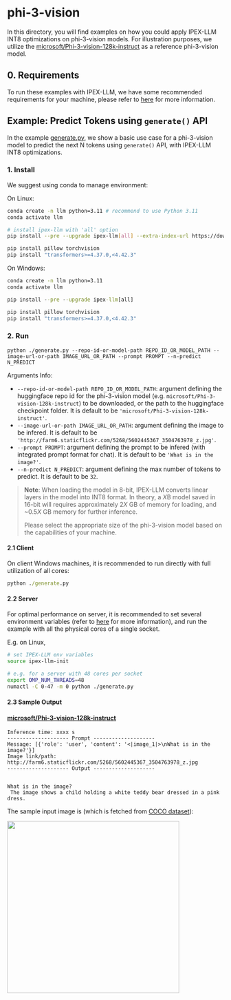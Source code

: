 # phi-3-vision

In this directory, you will find examples on how you could apply IPEX-LLM INT8 optimizations on phi-3-vision models. For illustration purposes, we utilize the [microsoft/Phi-3-vision-128k-instruct](https://huggingface.co/microsoft/Phi-3-vision-128k-instruct) as a reference phi-3-vision model.

## 0. Requirements
To run these examples with IPEX-LLM, we have some recommended requirements for your machine, please refer to [here](../README.md#recommended-requirements) for more information.

## Example: Predict Tokens using `generate()` API
In the example [generate.py](./generate.py), we show a basic use case for a phi-3-vision model to predict the next N tokens using `generate()` API, with IPEX-LLM INT8 optimizations.
### 1. Install
We suggest using conda to manage environment:

On Linux:

```bash
conda create -n llm python=3.11 # recommend to use Python 3.11
conda activate llm

# install ipex-llm with 'all' option
pip install --pre --upgrade ipex-llm[all] --extra-index-url https://download.pytorch.org/whl/cpu

pip install pillow torchvision
pip install "transformers>=4.37.0,<4.42.3"
```

On Windows:

```cmd
conda create -n llm python=3.11
conda activate llm

pip install --pre --upgrade ipex-llm[all]

pip install pillow torchvision
pip install "transformers>=4.37.0,<4.42.3"
```

### 2. Run
```
python ./generate.py --repo-id-or-model-path REPO_ID_OR_MODEL_PATH --image-url-or-path IMAGE_URL_OR_PATH --prompt PROMPT --n-predict N_PREDICT
```

Arguments Info:

- `--repo-id-or-model-path REPO_ID_OR_MODEL_PATH`: argument defining the huggingface repo id for the phi-3-vision model (e.g. `microsoft/Phi-3-vision-128k-instruct`) to be downloaded, or the path to the huggingface checkpoint folder. It is default to be `'microsoft/Phi-3-vision-128k-instruct'`.
- `--image-url-or-path IMAGE_URL_OR_PATH`: argument defining the image to be infered. It is default to be `'http://farm6.staticflickr.com/5268/5602445367_3504763978_z.jpg'`.
- `--prompt PROMPT`: argument defining the prompt to be infered (with integrated prompt format for chat). It is default to be `'What is in the image?'`.
- `--n-predict N_PREDICT`: argument defining the max number of tokens to predict. It is default to be `32`.

> **Note**: When loading the model in 8-bit, IPEX-LLM converts linear layers in the model into INT8 format. In theory, a *X*B model saved in 16-bit will requires approximately 2*X* GB of memory for loading, and ~0.5*X* GB memory for further inference.
>
> Please select the appropriate size of the phi-3-vision model based on the capabilities of your machine.

#### 2.1 Client
On client Windows machines, it is recommended to run directly with full utilization of all cores:
```cmd
python ./generate.py
```

#### 2.2 Server
For optimal performance on server, it is recommended to set several environment variables (refer to [here](../README.md#best-known-configuration-on-linux) for more information), and run the example with all the physical cores of a single socket.

E.g. on Linux,
```bash
# set IPEX-LLM env variables
source ipex-llm-init

# e.g. for a server with 48 cores per socket
export OMP_NUM_THREADS=48
numactl -C 0-47 -m 0 python ./generate.py
```

#### 2.3 Sample Output
#### [microsoft/Phi-3-vision-128k-instruct](https://huggingface.co/microsoft/Phi-3-vision-128k-instruct)

```log
Inference time: xxxx s
-------------------- Prompt --------------------
Message: [{'role': 'user', 'content': '<|image_1|>\nWhat is in the image?'}]
Image link/path: http://farm6.staticflickr.com/5268/5602445367_3504763978_z.jpg
-------------------- Output --------------------


What is in the image?
 The image shows a child holding a white teddy bear dressed in a pink dress.
```

The sample input image is (which is fetched from [COCO dataset](https://cocodataset.org/#explore?id=264959)):

<a href="http://farm6.staticflickr.com/5268/5602445367_3504763978_z.jpg"><img width=400px src="http://farm6.staticflickr.com/5268/5602445367_3504763978_z.jpg" ></a>
